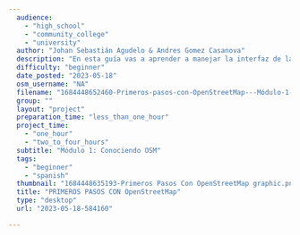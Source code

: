 ```yaml
---
  audience: 
    - "high_school"
    - "community_college"
    - "university"
  author: "Johan Sebastián Agudelo & Andres Gomez Casanova"
  description: "En esta guía vas a aprender a manejar la interfaz de la página web deOpenStreetMap, donde podrás consultar los objetos ya mapeados."
  difficulty: "beginner"
  date_posted: "2023-05-18"
  osm_username: "NA"
  filename: "1684448652460-Primeros-pasos-con-OpenStreetMap---Módulo-1---Conociendo-OSM.pdf"
  group: ""
  layout: "project"
  preparation_time: "less_than_one_hour"
  project_time: 
    - "one_hour"
    - "two_to_four_hours"
  subtitle: "Módulo 1: Conociendo OSM"
  tags: 
    - "beginner"
    - "spanish"
  thumbnail: "1684448635193-Primeros Pasos Con OpenStreetMap graphic.png"
  title: "PRIMEROS PASOS CON OpenStreetMap"
  type: "desktop"
  url: "2023-05-18-584160"

---
```

